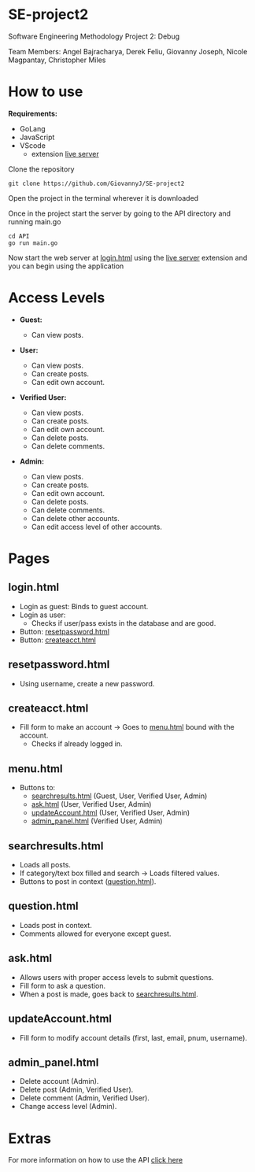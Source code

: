 # SE-project2

Software Engineering Methodology Project 2: Debug

Team Members: Angel Bajracharya, Derek Feliu, Giovanny Joseph, Nicole Magpantay, Christopher Miles

# How to use

**Requirements:**
- GoLang
- JavaScript
- VScode
    - extension [live server](https://marketplace.visualstudio.com/items?itemName=ritwickdey.LiveServer)

Clone the repository
```
git clone https://github.com/GiovannyJ/SE-project2
```

Open the project in the terminal wherever it is downloaded

Once in the project start the server by going to the API directory and running main.go
```
cd API
go run main.go
```

Now start the web server at [login.html](../Frontend/src/login.html) using the [live server](https://marketplace.visualstudio.com/items?itemName=ritwickdey.LiveServer) extension
 and you can begin using the application


# Access Levels

- **Guest:**
  - Can view posts.

- **User:**
  - Can view posts.
  - Can create posts.
  - Can edit own account.

- **Verified User:**
  - Can view posts.
  - Can create posts.
  - Can edit own account.
  - Can delete posts.
  - Can delete comments.

- **Admin:**
  - Can view posts.
  - Can create posts.
  - Can edit own account.
  - Can delete posts.
  - Can delete comments.
  - Can delete other accounts.
  - Can edit access level of other accounts.

# Pages

## login.html

- Login as guest: Binds to guest account.
- Login as user:
  - Checks if user/pass exists in the database and are good.
- Button: [resetpassword.html](#resetpasswordhtml)
- Button: [createacct.html](#createaccthtml)

## resetpassword.html

- Using username, create a new password.

## createacct.html

- Fill form to make an account -> Goes to [menu.html](#menuhtml) bound with the account.
  - Checks if already logged in.

## menu.html

- Buttons to:
  - [searchresults.html](#searchresultshtml) (Guest, User, Verified User, Admin)
  - [ask.html](#askhtml) (User, Verified User, Admin)
  - [updateAccount.html](#updateaccounthtml) (User, Verified User, Admin)
  - [admin_panel.html](#adminpanelhtml) (Verified User, Admin)

## searchresults.html

- Loads all posts.
- If category/text box filled and search -> Loads filtered values.
- Buttons to post in context ([question.html](#questionhtml)).

## question.html

- Loads post in context.
- Comments allowed for everyone except guest.

## ask.html

- Allows users with proper access levels to submit questions.
- Fill form to ask a question.
- When a post is made, goes back to [searchresults.html](#searchresultshtml).

## updateAccount.html

- Fill form to modify account details (first, last, email, pnum, username).

## admin_panel.html

- Delete account (Admin).
- Delete post (Admin, Verified User).
- Delete comment (Admin, Verified User).
- Change access level (Admin).



# Extras

For more information on how to use the API [click here](../API/HOWTOUSE.md)